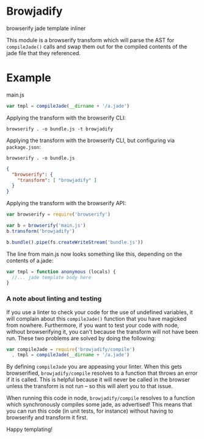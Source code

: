 # Browjadify

browserify jade template inliner

This module is a browserify transform which will parse the AST for `compileJade()`
calls and swap them out for the compiled contents of the jade file that they referenced.

# Example

main.js
```js
var tmpl = compileJade(__dirname + '/a.jade')
```

Applying the transform with the browserify CLI:

```
browserify . -o bundle.js -t browjadify
```

Applying the transform with the browserify CLI, but configuring via `package.json`:

```
browserify . -o bundle.js
```

```json
{
  "browserify": {
    "transform": [ "browjadify" ]
  }
}
```

Applying the transform with the browserify API:

```js
var browserify = require('browserify')

var b = browserify('main.js')
b.transform('browjadify')

b.bundle().pipe(fs.createWriteStream('bundle.js'))
```

The line from main.js now looks something like this, depending on the contents of a.jade:
```js
var tmpl = function anonymous (locals) {
  //... jade template body here
}
```

### A note about linting and testing

If you use a linter to check your code for the use of undefined variables, it will
complain about this `compileJade()` function that you have magicked from nowhere.
Furthermore, if you want to test your code with node, without browserifying it,
you can't because the transform will not have been run. These two problems are solved
by doing the following:

```js
var compileJade = require('browjadify/compile')
  , tmpl = compileJade(__dirname + '/a.jade')
```

By defining `compileJade` you are appeasing your linter. When this gets browserified,
`browjadify/compile` resolves to a function that throws an error if it is called. This
is helpful because it will never be called in the browser unless the transform is not
run – so this will alert you to that issue.

When running this code in node, `browjadify/compile` resolves to a function which
synchronously compiles some jade, as advertised! This means that you can run this
code (in unit tests, for instance) without having to browserify and transform it
first.

Happy templating!

